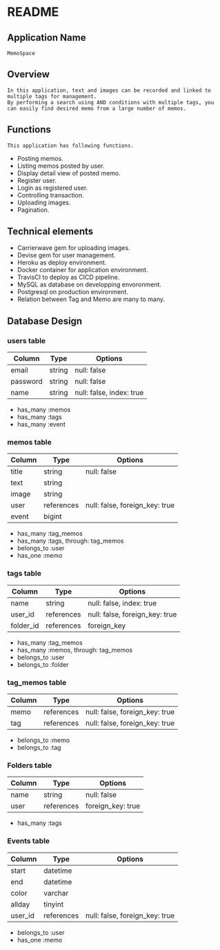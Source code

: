 # README


## Application Name
    MemoSpace

## Overview ##
    In this application, text and images can be recorded and linked to multiple tags for management.
    By performing a search using AND conditions with multiple tags, you can easily find desired memo from a large number of memos.

## Functions ##
    This application has following functions.
  * Posting memos.
  * Listing memos posted by user.
  * Display detail view of posted memo.
  * Register user.
  * Login as registered user.
  * Controlling transaction.
  * Uploading images.
  * Pagination.

## Technical elements ##
  * Carrierwave gem for uploading images.
  * Devise gem for user management.
  * Heroku as deploy environment.
  * Docker container for application environment.
  * TravisCI to deploy as CICD pipeline.
  * MySQL as database on developping envoronment.
  * Postgresql on production environment.
  * Relation between Tag and Memo are many to many.

## Database Design

###  users table

  |Column|Type|Options|
  |------|----|-------|
  |email|string|null: false|
  |password|string|null: false|
  |name|string|null: false, index: true|

  * has_many :memos
  * has_many :tags
  * has_many :event

###   memos table

  |Column|Type|Options|
  |------|----|-------|
  |title|string|null: false|
  |text|string||
  |image|string||
  |user|references|null: false, foreign_key: true|
  |event|bigint||

  * has_many :tag_memos
  * has_many :tags, through: tag_memos
  * belongs_to :user
  * has_one :memo

###   tags table

  |Column|Type|Options|
  |------|----|-------|
  |name|string|null: false, index: true|
  |user_id|references|null: false, foreign_key: true|
  |folder_id|references|foreign_key|

  * has_many :tag_memos
  * has_many :memos, through: tag_memos
  * belongs_to :user
  * belongs_to :folder

###   tag_memos table

  |Column|Type|Options|
  |------|----|-------|
  |memo|references|null: false, foreign_key: true|
  |tag|references|null: false, foreign_key: true|

  * belongs_to :memo
  * belongs_to :tag

### Folders table

  |Column|Type|Options|
  |------|----|-------|
  |name|string|null: false|
  |user|references|foreign_key: true|

  * has_many :tags

### Events table

  |Column|Type|Options|
  |------|----|-------|
  |start|datetime||
  |end|datetime||
  |color|varchar||
  |allday|tinyint||
  |user_id|references|null: false, foreign_key: true|

  * belongs_to :user
  * has_one :memo
